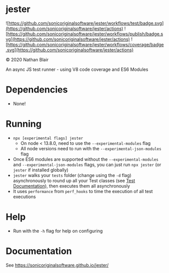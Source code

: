 # jester
![https://github.com/sonicoriginalsoftware/jester/workflows/test/badge.svg](https://github.com/sonicoriginalsoftware/jester/actions)
![https://github.com/sonicoriginalsoftware/jester/workflows/publish/badge.svg](https://github.com/sonicoriginalsoftware/jester/actions)
![https://github.com/sonicoriginalsoftware/jester/workflows/coverage/badge.svg](https://github.com/sonicoriginalsoftware/jester/actions)

© 2020 Nathan Blair

An async JS test runner - using V8 code coverage and ES6 Modules

# Dependencies
- None!

# Running
- `npx [experimental flags] jester`
  - On node < 13.8.0, need to use the `--experimental-modules` flag
  - All node versions need to run with the `--experimental-json-modules` flag
- Once ES6 modules are supported without the `--experimental-modules` and `--experimental-json-modules` flags, you can just run `npx jester` (or `jester` if installed globally)
- `jester` walks your `tests` folder (change using the `-d` flag) asynchronously to round up all your Test classes (see [Test Documentation](https://sonicoriginalsoftware.github.io/jester/Test.html)), then executes them all asynchronously
- It uses `performance` from `perf_hooks` to time the execution of all test executions

# Help
- Run with the `-h` flag for help on configuring

# Documentation
See https://sonicoriginalsoftware.github.io/jester/

